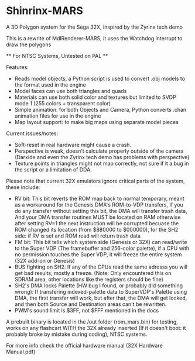 # Shinrinx-MARS
A 3D Polygon system for the Sega 32X, inspired by the Zyrinx tech demo

This is a rewrite of MdlRenderer-MARS, it uses the Watchdog interrupt to draw the polygons

** For NTSC Systems, Untested on PAL **

Features:
- Reads model objects, a Python script is used to convert .obj models to the format used in the engine
- Model faces can use both triangles and quads
- Materials can use both solid color and textures but limited to SVDP mode 1 (255 colors + transparent color)
- Simple animation: for both Objects and Camera, Python converts .chan animation files for use in the engine
- Map layout support: to make big maps using separate model pieces

Current issues/notes:
- Soft-reset in real hardware might cause a crash.
- Perspective is weak, doesn't calculate properly outside of the camera (Darxide and even the Zyrinx tech demo has problems with perspective)
- Texture points in triangles might not map correctly, not sure if it a bug in the script or a limitation of DDA.

Please note that current 32X emulators ignore critical parts of the system, these include:
- RV bit: This bit reverts the ROM map back to normal temporary, meant as a workaround for the Genesis DMA's ROM-to-VDP transfers, If you do any transfer without setting this bit, the DMA will transfer trash data, And your DMA transfer routines MUST be located on RAM otherwise after setting RV=1 the next instruction will be corrupted becuase the ROM changed its location (from $880000 to $000000), for the SH2 side: if RV is set and ROM read will return trash data
- FM bit: This bit tells which system side (Genesis or 32X) can read/write to the Super VDP (The framebuffer and 256-color palette), if a CPU with no permission touches the Super VDP, it will freeze the entire system (32X add-on or Genesis)
- BUS fighting on SH2: If any of the CPUs read the same adresss you will get bad results, mostly a freeze. (Note: Only encountered this on SDRAM area, other locations like the registers should be fine)
- SH2's DMA locks Palette (HW bug I found, or probably did something wrong): If transfering indexed-palette data to SuperVDP's Palette using DMA, the first transfer will work, but after that, the DMA will get locked, and then both Source and Destination areas can't be rewritten.
- PWM's sound limit is $3FF, not $FFF mentioned in the docs

A prebuilt binary is located in the /out folder (rom_mars.bin) for testing, works on any flashcart WITH the 32X already inserted (If it doesn't boot: it probably broke by mistake during coding), NTSC systems.

For more info check the official hardware manual (32X Hardware Manual.pdf)
